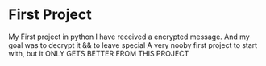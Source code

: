 # First Project

                    
My First project in python
I have received a encrypted message. 
And my goal was to decrypt it && to leave special
A very nooby first project to start with, but it
ONLY GETS BETTER FROM THIS PROJECT
